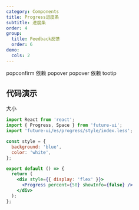 ```yaml
---
category: Components
title: Progress进度条
subtitle: 进度条
order: 4
group:
  title: Feedback反馈
  order: 6
demo:
  cols: 2
---
```


popconfirm 依赖 popover popover 依赖 tootip

## 代码演示

大小

```jsx
import React from 'react';
import { Progress, Space } from 'future-ui';
import 'future-ui/es/progress/style/index.less';

const style = {
  background: 'blue',
  color: 'white',
};

export default () => {
  return (
    <div style={{ display: 'flex' }}>
      <Progress percent={50} showInfo={false} />
    </div>
  );
};
```
